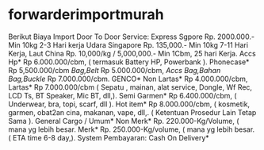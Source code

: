 # forwarderimportmurah
Berikut Biaya Import Door To Door Service: Express Sgpore    Rp. 2000.000.-  Min 10kg  2-3 Hari kerja   Udara Singapore  Rp. 135,000.- Min 10kg    7-11 Hari Kerja, Laut  China          Rp. 10,000/kg / 5,000,000.- Min 1Cbm,  25 hari Kerja. Accs Hp* Rp 6.000.000/cbm, ( termasuk Battery HP, Powerbank ). Phonecase* Rp 5,500.000/cbm *Bag,Belt* Rp 5.000.000/cbm, *Accs Bag,Bahan Bag,Buckle* Rp 7.000.000/cbm. GENCO*  Non Lartas* Rp 4.000.000/cbm, Lartas* Rp 7.000.000/cbm ( Sepatu , mainan, alat service, Dongle, Wf Rec, LCD Ts, BT Speaker, Mic BT, dll,). Semi Garmen* Rp 6.400.000/cbm, ( Underwear, bra, topi, scarf, dll ). Hot item* Rp 8.000.000/cbm, ( kosmetik, garmen, obat2an cina, makanan, vape, dll,. ( Ketentuan Prosedur Lain Tetap Sama ). General Cargo / Umum* Non Merk* Rp. 220.000-Kg/Volume, ( mana yg lebih besar. Merk* Rp. 250.000-Kg/volume, ( mana yg lebih besar. ( ETA time 6-8 day,). System Pembayaran: Cash On Delivery*
